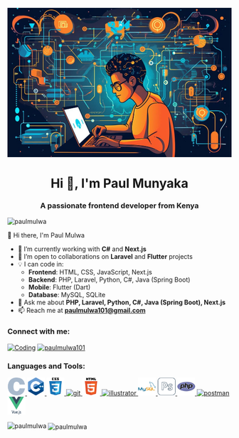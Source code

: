 
![My image](https://raw.githubusercontent.com/paulmulwa/paulmulwa/main/./p.jpg)
<h1 align="center">Hi 👋, I'm Paul Munyaka </h1>
<h3 align="center">A passionate frontend developer from Kenya</h3>

<p align="left"> <img src="https://komarev.com/ghpvc/?username=paulmulwa&label=Profile%20views&color=0e75b6&style=flat" alt="paulmulwa" /> </p>

 👋 Hi there, I'm Paul Mulwa

- 🔭 I’m currently working with **C#** and **Next.js**
- 👯 I’m open to collaborations on **Laravel** and **Flutter** projects
- 💡 I can code in:
  - **Frontend**: HTML, CSS, JavaScript, Next.js
  - **Backend**: PHP, Laravel, Python, C#, Java (Spring Boot)
  - **Mobile**: Flutter (Dart)
  - **Database**: MySQL, SQLite
- 💬 Ask me about **PHP, Laravel, Python, C#, Java (Spring Boot), Next.js**
- 📫 Reach me at **paulmulwa101@gmail.com**
<h3 align="left">Connect with me:</h3>
<p align="left">
<a href="https://fb.com/paulmulwa" target="blank"><img align="center"img align="right" alt="Coding" width="400"  src="https://![p](https://github.com/user-attachments/assets/f979a54e-afc1-4eaf-bc62-455394e7bab3)
cdn.dribbble.com/users/1162077/screenshots/3848914/programmer.gif" /></a>
<a href="https://instagram.com/paulmulwa101" target="blank"><img align="center" src="https://raw.githubusercontent.com/rahuldkjain/github-profile-readme-generator/master/src/images/icons/Social/instagram.svg" alt="paulmulwa101" height="30" width="40" /></a>
</p>

<h3 align="left">Languages and Tools:</h3>
<p align="left"> <a href="https://www.cprogramming.com/" target="_blank" rel="noreferrer"> <img src="https://raw.githubusercontent.com/devicons/devicon/master/icons/c/c-original.svg" alt="c" width="40" height="40"/> </a> <a href="https://www.w3schools.com/cpp/" target="_blank" rel="noreferrer"> <img src="https://raw.githubusercontent.com/devicons/devicon/master/icons/cplusplus/cplusplus-original.svg" alt="cplusplus" width="40" height="40"/> </a> <a href="https://www.w3schools.com/css/" target="_blank" rel="noreferrer"> <img src="https://raw.githubusercontent.com/devicons/devicon/master/icons/css3/css3-original-wordmark.svg" alt="css3" width="40" height="40"/> </a> <a href="https://git-scm.com/" target="_blank" rel="noreferrer"> <img src="https://www.vectorlogo.zone/logos/git-scm/git-scm-icon.svg" alt="git" width="40" height="40"/> </a> <a href="https://www.w3.org/html/" target="_blank" rel="noreferrer"> <img src="https://raw.githubusercontent.com/devicons/devicon/master/icons/html5/html5-original-wordmark.svg" alt="html5" width="40" height="40"/> </a> <a href="https://www.adobe.com/in/products/illustrator.html" target="_blank" rel="noreferrer"> <img src="https://www.vectorlogo.zone/logos/adobe_illustrator/adobe_illustrator-icon.svg" alt="illustrator" width="40" height="40"/> </a>
 </a> <a href="https://www.mysql.com/" target="_blank" rel="noreferrer"> <img src="https://raw.githubusercontent.com/devicons/devicon/master/icons/mysql/mysql-original-wordmark.svg" alt="mysql" width="40" height="40"/> </a> <a href="https://www.photoshop.com/en" target="_blank" rel="noreferrer"> <img src="https://raw.githubusercontent.com/devicons/devicon/master/icons/photoshop/photoshop-line.svg" alt="photoshop" width="40" height="40"/> </a> <a href="https://www.php.net" target="_blank" rel="noreferrer"> <img src="https://raw.githubusercontent.com/devicons/devicon/master/icons/php/php-original.svg" alt="php" width="40" height="40"/> </a> <a href="https://postman.com" target="_blank" rel="noreferrer"> <img src="https://www.vectorlogo.zone/logos/getpostman/getpostman-icon.svg" alt="postman" width="40" height="40"/> </a> <a href="https://vuejs.org/" target="_blank" rel="noreferrer"> <img src="https://raw.githubusercontent.com/devicons/devicon/master/icons/vuejs/vuejs-original-wordmark.svg" alt="vuejs" width="40" height="40"/> </a> </p>

<p><img align="left" src="https://github-readme-stats.vercel.app/api/top-langs?username=paulmulwa&show_icons=true&locale=en&layout=compact" alt="paulmulwa" /></p>

<p>&nbsp;<img align="center" src="https://github-readme-stats.vercel.app/api?username=paulmulwa&show_icons=true&locale=en" alt="paulmulwa" /></p>


